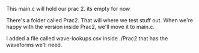 This main.c will hold our prac 2. its empty for now

There's a folder called Prac2. That will where we test stuff out. When we're happy with the version inside Prac2, we'll move it to main.c.

I added a file called wave-lookups.csv inside ./Prac2 that has the waveforms we'll need.
